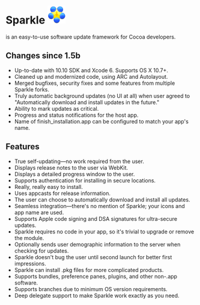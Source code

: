 # Sparkle <img src="Resources/Sparkle.png" width=48 height=48 alt=""/>
is an easy-to-use software update framework for Cocoa developers.

## Changes since 1.5b

* Up-to-date with 10.10 SDK and Xcode 6. Supports OS X 10.7+.
* Cleaned up and modernized code, using ARC and Autolayout.
* Merged bugfixes, security fixes and some features from multiple Sparkle forks.
* Truly automatic background updates (no UI at all) when user agreed to "Automatically download and install updates in the future."
* Ability to mark updates as critical.
* Progress and status notifications for the host app.
* Name of finish_installation.app can be configured to match your app's name.

## Features

* True self-updating—no work required from the user.
* Displays release notes to the user via WebKit.
* Displays a detailed progress window to the user.
* Supports authentication for installing in secure locations.
* Really, really easy to install.
* Uses appcasts for release information.
* The user can choose to automatically download and install all updates.
* Seamless integration—there's no mention of Sparkle; your icons and app name are used.
* Supports Apple code signing and DSA signatures for ultra-secure updates.
* Sparkle requires no code in your app, so it's trivial to upgrade or remove the module.
* Optionally sends user demographic information to the server when checking for updates.
* Sparkle doesn't bug the user until second launch for better first impressions.
* Sparkle can install .pkg files for more complicated products.
* Supports bundles, preference panes, plugins, and other non-.app software.
* Supports branches due to minimum OS version requirements.
* Deep delegate support to make Sparkle work exactly as you need.

